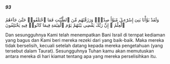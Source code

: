 ##### 93

<span class="ayah">وَلَقَدْ بَوَّأْنَا بَنِىٓ إِسْرَٰٓءِيلَ مُبَوَّأَ صِدْقٍۢ وَرَزَقْنَٰهُم مِّنَ ٱلطَّيِّبَٰتِ فَمَا ٱخْتَلَفُوا۟ حَتَّىٰ جَآءَهُمُ ٱلْعِلْمُ ۚ إِنَّ رَبَّكَ يَقْضِى بَيْنَهُمْ يَوْمَ ٱلْقِيَٰمَةِ فِيمَا كَانُوا۟ فِيهِ يَخْتَلِفُونَ</span>

<span class="ayah_translation">Dan sesungguhnya Kami telah menempatkan Bani Israil di ternpat kediaman yang bagus dan Kami beri mereka rezeki dari yang baik-baik. Maka mereka tidak berselisih, kecuali setelah datang kepada mereka pengetahuan (yang tersebut dalam Taurat). Sesungguhnya Tuhan kamu akan memutuskan antara mereka di hari kiamat tentang apa yang mereka perselisihkan itu.</span>
